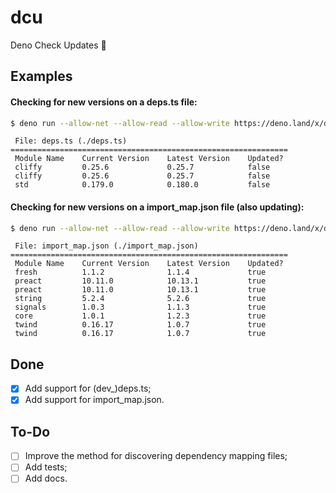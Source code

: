 # dcu

Deno Check Updates 🦕

## Examples

#### Checking for new versions on a deps.ts file:

```sh
$ deno run --allow-net --allow-read --allow-write https://deno.land/x/dcu@0.1.3/mod.ts
```

```
 File: deps.ts (./deps.ts)
==============================================================
 Module Name    Current Version    Latest Version    Updated?
 cliffy         0.25.6             0.25.7            false
 cliffy         0.25.6             0.25.7            false
 std            0.179.0            0.180.0           false
```

#### Checking for new versions on a import_map.json file (also updating):

```sh
$ deno run --allow-net --allow-read --allow-write https://deno.land/x/dcu@0.1.3/mod.ts --update
```

```
 File: import_map.json (./import_map.json)
==============================================================
 Module Name    Current Version    Latest Version    Updated?
 fresh          1.1.2              1.1.4             true
 preact         10.11.0            10.13.1           true
 preact         10.11.0            10.13.1           true
 string         5.2.4              5.2.6             true
 signals        1.0.3              1.1.3             true
 core           1.0.1              1.2.3             true
 twind          0.16.17            1.0.7             true
 twind          0.16.17            1.0.7             true
```

## Done

- [x] Add support for (dev_)deps.ts;
- [x] Add support for import_map.json.

## To-Do

- [ ] Improve the method for discovering dependency mapping files;
- [ ] Add tests;
- [ ] Add docs.
